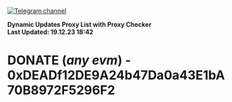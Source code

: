 [![Telegram channel](https://img.shields.io/endpoint?url=https://runkit.io/damiankrawczyk/telegram-badge/branches/master?url=https://t.me/n4z4v0d)](https://t.me/n4z4v0d) 

**Dynamic Updates Proxy List with Proxy Checker**  
**Last Updated: 19.12.23 18:42**

# DONATE (_any evm_) - 0xDEADf12DE9A24b47Da0a43E1bA70B8972F5296F2
